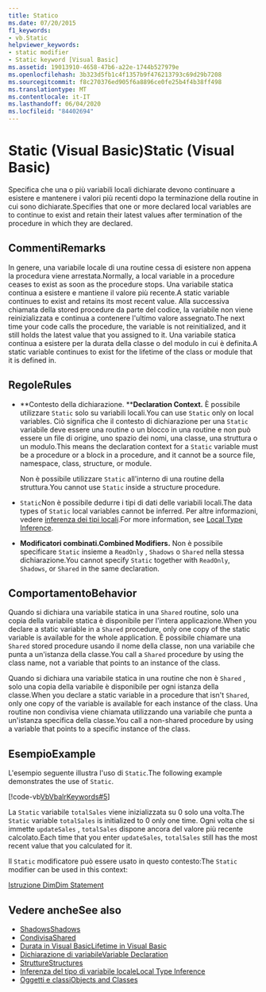```yaml
---
title: Statico
ms.date: 07/20/2015
f1_keywords:
- vb.Static
helpviewer_keywords:
- static modifier
- Static keyword [Visual Basic]
ms.assetid: 19013910-4658-47b6-a22e-1744b527979e
ms.openlocfilehash: 3b323d5fb1c4f1357b9f476213793c69d29b7208
ms.sourcegitcommit: f8c270376ed905f6a8896ce0fe25b4f4b38ff498
ms.translationtype: MT
ms.contentlocale: it-IT
ms.lasthandoff: 06/04/2020
ms.locfileid: "84402694"
---
```

# <a name="static-visual-basic"></a><span data-ttu-id="0ce6f-102">Static (Visual Basic)</span><span class="sxs-lookup"><span data-stu-id="0ce6f-102">Static (Visual Basic)</span></span>
<span data-ttu-id="0ce6f-103">Specifica che una o più variabili locali dichiarate devono continuare a esistere e mantenere i valori più recenti dopo la terminazione della routine in cui sono dichiarate.</span><span class="sxs-lookup"><span data-stu-id="0ce6f-103">Specifies that one or more declared local variables are to continue to exist and retain their latest values after termination of the procedure in which they are declared.</span></span>  
  
## <a name="remarks"></a><span data-ttu-id="0ce6f-104">Commenti</span><span class="sxs-lookup"><span data-stu-id="0ce6f-104">Remarks</span></span>  
 <span data-ttu-id="0ce6f-105">In genere, una variabile locale di una routine cessa di esistere non appena la procedura viene arrestata.</span><span class="sxs-lookup"><span data-stu-id="0ce6f-105">Normally, a local variable in a procedure ceases to exist as soon as the procedure stops.</span></span> <span data-ttu-id="0ce6f-106">Una variabile statica continua a esistere e mantiene il valore più recente.</span><span class="sxs-lookup"><span data-stu-id="0ce6f-106">A static variable continues to exist and retains its most recent value.</span></span> <span data-ttu-id="0ce6f-107">Alla successiva chiamata della stored procedure da parte del codice, la variabile non viene reinizializzata e continua a contenere l'ultimo valore assegnato.</span><span class="sxs-lookup"><span data-stu-id="0ce6f-107">The next time your code calls the procedure, the variable is not reinitialized, and it still holds the latest value that you assigned to it.</span></span> <span data-ttu-id="0ce6f-108">Una variabile statica continua a esistere per la durata della classe o del modulo in cui è definita.</span><span class="sxs-lookup"><span data-stu-id="0ce6f-108">A static variable continues to exist for the lifetime of the class or module that it is defined in.</span></span>  
  
## <a name="rules"></a><span data-ttu-id="0ce6f-109">Regole</span><span class="sxs-lookup"><span data-stu-id="0ce6f-109">Rules</span></span>  
  
- <span data-ttu-id="0ce6f-110">\*\*Contesto della dichiarazione. \*\*</span><span class="sxs-lookup"><span data-stu-id="0ce6f-110">**Declaration Context.**</span></span> <span data-ttu-id="0ce6f-111">È possibile utilizzare `Static` solo su variabili locali.</span><span class="sxs-lookup"><span data-stu-id="0ce6f-111">You can use `Static` only on local variables.</span></span> <span data-ttu-id="0ce6f-112">Ciò significa che il contesto di dichiarazione per una `Static` variabile deve essere una routine o un blocco in una routine e non può essere un file di origine, uno spazio dei nomi, una classe, una struttura o un modulo.</span><span class="sxs-lookup"><span data-stu-id="0ce6f-112">This means the declaration context for a `Static` variable must be a procedure or a block in a procedure, and it cannot be a source file, namespace, class, structure, or module.</span></span>  
  
     <span data-ttu-id="0ce6f-113">Non è possibile utilizzare `Static` all'interno di una routine della struttura.</span><span class="sxs-lookup"><span data-stu-id="0ce6f-113">You cannot use `Static` inside a structure procedure.</span></span>  
  
- <span data-ttu-id="0ce6f-114">`Static`Non è possibile dedurre i tipi di dati delle variabili locali.</span><span class="sxs-lookup"><span data-stu-id="0ce6f-114">The data types of `Static` local variables cannot be inferred.</span></span> <span data-ttu-id="0ce6f-115">Per altre informazioni, vedere [inferenza dei tipi locali](../../programming-guide/language-features/variables/local-type-inference.md).</span><span class="sxs-lookup"><span data-stu-id="0ce6f-115">For more information, see [Local Type Inference](../../programming-guide/language-features/variables/local-type-inference.md).</span></span>  
  
- <span data-ttu-id="0ce6f-116">**Modificatori combinati.**</span><span class="sxs-lookup"><span data-stu-id="0ce6f-116">**Combined Modifiers.**</span></span> <span data-ttu-id="0ce6f-117">Non è possibile specificare `Static` insieme a `ReadOnly` , `Shadows` o `Shared` nella stessa dichiarazione.</span><span class="sxs-lookup"><span data-stu-id="0ce6f-117">You cannot specify `Static` together with `ReadOnly`, `Shadows`, or `Shared` in the same declaration.</span></span>  
  
## <a name="behavior"></a><span data-ttu-id="0ce6f-118">Comportamento</span><span class="sxs-lookup"><span data-stu-id="0ce6f-118">Behavior</span></span>  
 <span data-ttu-id="0ce6f-119">Quando si dichiara una variabile statica in una `Shared` routine, solo una copia della variabile statica è disponibile per l'intera applicazione.</span><span class="sxs-lookup"><span data-stu-id="0ce6f-119">When you declare a static variable in a `Shared` procedure, only one copy of the static variable is available for the whole application.</span></span> <span data-ttu-id="0ce6f-120">È possibile chiamare una `Shared` stored procedure usando il nome della classe, non una variabile che punta a un'istanza della classe.</span><span class="sxs-lookup"><span data-stu-id="0ce6f-120">You call a `Shared` procedure by using the class name, not a variable that points to an instance of the class.</span></span>  
  
 <span data-ttu-id="0ce6f-121">Quando si dichiara una variabile statica in una routine che non è `Shared` , solo una copia della variabile è disponibile per ogni istanza della classe.</span><span class="sxs-lookup"><span data-stu-id="0ce6f-121">When you declare a static variable in a procedure that isn't `Shared`, only one copy of the variable is available for each instance of the class.</span></span> <span data-ttu-id="0ce6f-122">Una routine non condivisa viene chiamata utilizzando una variabile che punta a un'istanza specifica della classe.</span><span class="sxs-lookup"><span data-stu-id="0ce6f-122">You call a non-shared procedure by using a variable that points to a specific instance of the class.</span></span>  
  
## <a name="example"></a><span data-ttu-id="0ce6f-123">Esempio</span><span class="sxs-lookup"><span data-stu-id="0ce6f-123">Example</span></span>  
 <span data-ttu-id="0ce6f-124">L'esempio seguente illustra l'uso di `Static`.</span><span class="sxs-lookup"><span data-stu-id="0ce6f-124">The following example demonstrates the use of `Static`.</span></span>  
  
 [!code-vb[VbVbalrKeywords#5](~/samples/snippets/visualbasic/VS_Snippets_VBCSharp/VbVbalrKeywords/VB/Class1.vb#5)]  
  
 <span data-ttu-id="0ce6f-125">La `Static` variabile `totalSales` viene inizializzata su 0 solo una volta.</span><span class="sxs-lookup"><span data-stu-id="0ce6f-125">The `Static` variable `totalSales` is initialized to 0 only one time.</span></span> <span data-ttu-id="0ce6f-126">Ogni volta che si immette `updateSales` , `totalSales` dispone ancora del valore più recente calcolato.</span><span class="sxs-lookup"><span data-stu-id="0ce6f-126">Each time that you enter `updateSales`, `totalSales` still has the most recent value that you calculated for it.</span></span>  
  
 <span data-ttu-id="0ce6f-127">Il `Static` modificatore può essere usato in questo contesto:</span><span class="sxs-lookup"><span data-stu-id="0ce6f-127">The `Static` modifier can be used in this context:</span></span>  
  
 [<span data-ttu-id="0ce6f-128">Istruzione Dim</span><span class="sxs-lookup"><span data-stu-id="0ce6f-128">Dim Statement</span></span>](../statements/dim-statement.md)  
  
## <a name="see-also"></a><span data-ttu-id="0ce6f-129">Vedere anche</span><span class="sxs-lookup"><span data-stu-id="0ce6f-129">See also</span></span>

- [<span data-ttu-id="0ce6f-130">Shadows</span><span class="sxs-lookup"><span data-stu-id="0ce6f-130">Shadows</span></span>](shadows.md)
- [<span data-ttu-id="0ce6f-131">Condivisa</span><span class="sxs-lookup"><span data-stu-id="0ce6f-131">Shared</span></span>](shared.md)
- [<span data-ttu-id="0ce6f-132">Durata in Visual Basic</span><span class="sxs-lookup"><span data-stu-id="0ce6f-132">Lifetime in Visual Basic</span></span>](../../programming-guide/language-features/declared-elements/lifetime.md)
- [<span data-ttu-id="0ce6f-133">Dichiarazione di variabile</span><span class="sxs-lookup"><span data-stu-id="0ce6f-133">Variable Declaration</span></span>](../../programming-guide/language-features/variables/variable-declaration.md)
- [<span data-ttu-id="0ce6f-134">Strutture</span><span class="sxs-lookup"><span data-stu-id="0ce6f-134">Structures</span></span>](../../programming-guide/language-features/data-types/structures.md)
- [<span data-ttu-id="0ce6f-135">Inferenza del tipo di variabile locale</span><span class="sxs-lookup"><span data-stu-id="0ce6f-135">Local Type Inference</span></span>](../../programming-guide/language-features/variables/local-type-inference.md)
- [<span data-ttu-id="0ce6f-136">Oggetti e classi</span><span class="sxs-lookup"><span data-stu-id="0ce6f-136">Objects and Classes</span></span>](../../programming-guide/language-features/objects-and-classes/index.md)
